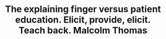 ---
area: Communication Skills, calgary-cambridge-model
category: 26 - Calgary Cambridge Workshop
title: The explaining finger versus patient education. Elicit, provide, elicit. Teach back. Malcolm Thomas
description: The explaining finger versus patient education. Elicit, provide, elicit. Teach back. Malcolm Thomas
audio: /assets/audio/26 - Calgary Cambridge Workshop - 26 The explaining finger versus patient education. Elicit, provide, elicit. Teach back. Malcolm Thomas - MQ.mp3
article: /assets/publication/Explanations.pdf
www: 
keywords: Calgary, Cambridge, Model, elicit, provide
youtube: 
soundcloud: 
---
